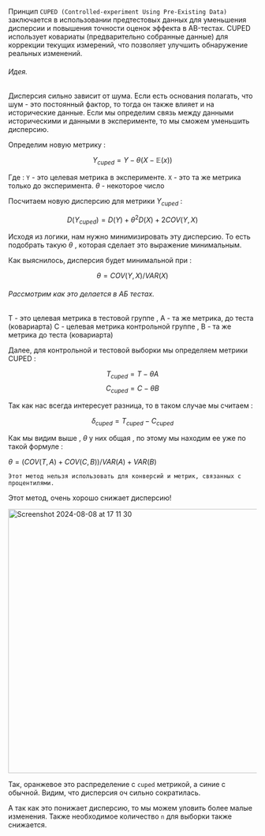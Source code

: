 Принцип `CUPED (Controlled-experiment Using Pre-Existing Data)` заключается в использовании предтестовых данных для уменьшения дисперсии и повышения точности оценок эффекта в AB-тестах. CUPED использует ковариаты (предварительно собранные данные) для коррекции текущих измерений, что позволяет улучшить обнаружение реальных изменений.

<h6>Идея. </h6>

Дисперсия сильно зависит от шума. Если есть основания полагать, что шум - это постоянный фактор, то тогда он также влияет и на исторические данные. Если мы определим связь между данными историческими и данными в эксперименте, то мы сможем уменьшить дисперсию. 

Определим новую метрику : 

$$
{Y_{cuped}} = Y - {\theta}(X - \mathbb{E}(x))
$$

Где : 
`Y`  - это целевая метрика в эксперименте. 
`X`  - это та же метрика только до эксперимента. 
${\theta}$ - некоторое число 

Посчитаем новую дисперсию для метрики ${Y_{cuped}}$ : 

$$
D({Y_{cuped}}) = D(Y) + {\theta}^2D(X) + 2COV(Y,X)
$$

Исходя из логики, нам нужно минимизировать эту дисперсию. То есть подобрать такую ${\theta}$ , которая сделает это выражение минимальным. 

Как выяснилось, дисперсия будет минимальной при : 

$$
\theta = COV(Y,X) / VAR(X)
$$

<h6>Рассмотрим как это делается в АБ тестах. </h6>

Т - это целевая метрика в тестовой группе , А - та же метрика, до теста (ковариарта)
С - целевая метрика  контрольной группе , B - та же метрика до теста (ковариарта)

Далее, для контрольной и тестовой выборки мы определяем метрики CUPED : 

$${T_{cuped}} = T - {\theta}A$$
$${C_{cuped}} = C - {\theta}B$$

Так как нас всегда интересует разница, то в таком случае мы считаем : 

$${\delta_{cuped}} = {T_{cuped}} - {C_{cuped}}$$

Как мы видим выше , $\theta$ у них общая , по этому мы находим ее уже по такой формуле : 

${\theta} = (COV(T, A) + COV(C,B)) / VAR(A) + VAR(B)$

`Этот метод нельзя использовать для конверсий и метрик, связанных с процентилями.` 

Этот метод, очень хорошо снижает дисперсию!


<img width="535" alt="Screenshot 2024-08-08 at 17 11 30" src="https://github.com/user-attachments/assets/7366fe46-18ea-4250-8dd6-f25ab74cfe0c">


Так, оранжевое это распределение с `cuped` метрикой, а синие с обычной. Видим, что дисперсия оч сильно сократилась. 

А так как это понижает дисперсию, то мы можем уловить более малые изменения. Также необходимое количество `n` для выборки также снижается. 